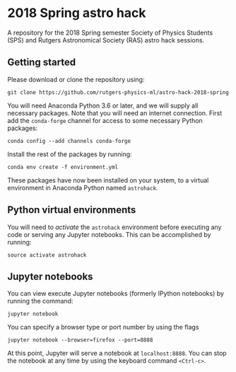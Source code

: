 # 2018 Spring astro hack
A repository for the 2018 Spring semester Society of Physics Students (SPS)
and Rutgers Astronomical Society (RAS) astro hack sessions.

## Getting started
Please download or clone the repository using:

    git clone https://github.com/rutgers-physics-ml/astro-hack-2018-spring


You will need Anaconda Python 3.6 or later, and we will supply all
necessary packages. Note that you will need an internet connection.
First add the `conda-forge` channel for access to some necessary
Python packages:

    conda config --add channels conda-forge

Install the rest of the packages by running:

    conda env create -f environment.yml

These packages have now been installed on your system, to a virtual
environment in Anaconda Python named `astrohack`.

## Python virtual environments
You will need to *activate* the `astrohack` environment before executing any
code or serving any Jupyter notebooks. This can be accomplished by running:

    source activate astrohack

## Jupyter notebooks
You can view execute Jupyter notebooks (formerly IPython notebooks) by 
running the command:

    jupyter notebook

You can specify a browser type or port number by using the flags
    
    jupyter notebook --browser=firefox --port=8888

At this point, Jupyter will serve a notebook at `localhost:8888`. You can 
stop the notebook at any time by using the keyboard command `<Ctrl-c>`.

